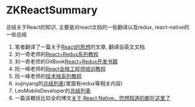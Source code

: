 # ZKReactSummary
总结关于React的知识, 主要是对react文档的一些翻译以及redux, react-native的一些总结

1. 笔者翻译了一篇关于[React的思想](translation/README.md)的文章, 翻译自英文文档.
2. 刘一奇老师的[React+Redux系列教程](https://github.com/lewis617/react-redux-tutorial)
3. 刘一奇老师的GitBook[React+Redux开发书籍](http://cn.redux.js.org/docs/introduction/Motivation.html)
4. 阮一峰老师的[React全栈工程师培训教程](http://www.ruanyifeng.com/blog/2016/11/javascript.html)
5. 阮一峰老师的[技术栈系列教程](http://www.ruanyifeng.com/blog/2016/09/react-technology-stack.html)
6. xujinyang的[总结列表](https://github.com/xujinyang/react-native-android-guide)(里面有redux等相关内容)
7. LeoMobileDeveloper的[总结列表](https://github.com/LeoMobileDeveloper/ReactNativeMaterials)
8. 一篇该概括比较全的博文[关于 React Native，您想知道的都在这里了](https://my.oschina.net/osccreate/blog/778348)